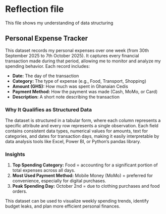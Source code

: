# Reflection file
This file shows my understanding of data structuring

## Personal Expense Tracker
This dataset records my personal expenses over one week (from 30th September 2025 to 7th October 2025). It captures every financial transaction made during that period, allowing me to monitor and analyze my spending behavior. Each record includes:

* **Date:** The day of the transaction
* **Category:** The type of expense (e.g., Food, Transport, Shopping)
* **Amount (GHS):** How much was spent in Ghanaian Cedis
* **Payment Method:** How the payment was made (Cash, MoMo, or Card)
* **Description:** A short note describing the transaction

### Why It Qualifies as Structured Data
The dataset is structured in a tabular form, where each column represents a specific attribute and every row represents a single observation. Each field contains consistent data types, numerical values for amounts, text for categories, and dates for transaction days, making it easily interpretable by data analysis tools like Excel, Power BI, or Python’s pandas library.

### Insights
1. **Top Spending Category:** Food = accounting for a significant portion of total expenses across all days.
2. **Most Used Payment Method:** Mobile Money (MoMo) = preferred for convenience, especially for digital purchases.
3. **Peak Spending Day:** October 2nd = due to clothing purchases and food orders.

This dataset can be used to visualize weekly spending trends, identify budget leaks, and plan more efficient personal finances.
